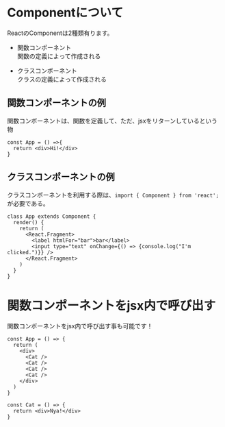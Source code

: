 # Componentについて

ReactのComponentは2種類有ります。

- 関数コンポーネント  
関数の定義によって作成される

- クラスコンポーネント  
クラスの定義によって作成される


## 関数コンポーネントの例

関数コンポーネントは、関数を定義して、ただ、jsxをリターンしているという物

```
const App = () =>{
  return <div>Hi!</div>
}
```

## クラスコンポーネントの例

クラスコンポーネントを利用する際は、`import { Component } from 'react';`が必要である。

```
class App extends Component {
  render() {
    return (
      <React.Fragment>
        <label htmlFor="bar">bar</label>
        <input type="text" onChange={() => {console.log("I'm clicked.")}} />
      </React.Fragment>
    )
  }
}
```

# 関数コンポーネントをjsx内で呼び出す

関数コンポーネントをjsx内で呼び出す事も可能です！

```
const App = () => {
  return (
    <div>
      <Cat />
      <Cat />
      <Cat />
      <Cat />
    </div>
  )
}

const Cat = () => {
  return <div>Nya!</div>
}
```

